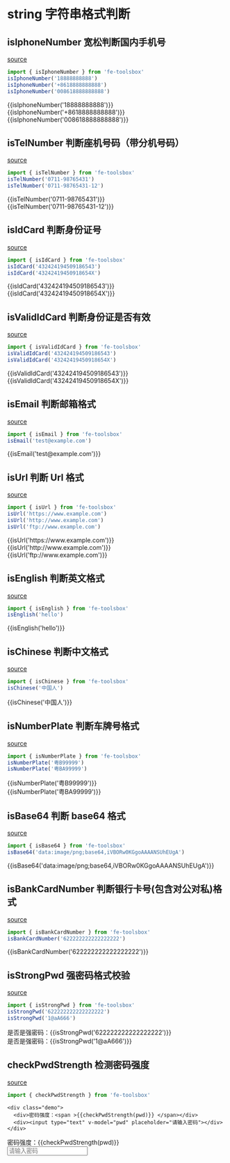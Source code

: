 <script setup>
import {ref} from 'vue'
import { isIphoneNumber,isTelNumber,isIdCard,isValidIdCard,isEmail,isUrl,isEnglish,isChinese,isNumberPlate,isBase64,isBankCardNumber,isStrongPwd,checkPwdStrength } from 'fe-toolsbox'
const pwd = ref('')
</script>

# string 字符串格式判断

## isIphoneNumber 宽松判断国内手机号

[source](https://github.com/chenym1992/toolsbox/blob/main/src/regexp/string.ts#L15)

```ts
import { isIphoneNumber } from 'fe-toolsbox'
isIphoneNumber('18888888888')
isIphoneNumber('+8618888888888')
isIphoneNumber('008618888888888')
```

<div class="demo">
  <div >{{isIphoneNumber('18888888888')}} </div>
  <div >{{isIphoneNumber('+8618888888888')}} </div>
  <div >{{isIphoneNumber('008618888888888')}} </div>
</div>

## isTelNumber 判断座机号码（带分机号码）

[source](https://github.com/chenym1992/toolsbox/blob/main/src/regexp/string.ts#L32)

```ts
import { isTelNumber } from 'fe-toolsbox'
isTelNumber('0711-98765431')
isTelNumber('0711-98765431-12')
```

<div class="demo">
  <div >{{isTelNumber('0711-98765431')}} </div>
  <div >{{isTelNumber('0711-98765431-12')}} </div>
</div>

## isIdCard 判断身份证号

[source](https://github.com/chenym1992/toolsbox/blob/main/src/regexp/string.ts#L51)

```ts
import { isIdCard } from 'fe-toolsbox'
isIdCard('432424194509186543')
isIdCard('43242419450918654X')
```

<div class="demo">
  <div >{{isIdCard('432424194509186543')}} </div>
  <div >{{isIdCard('43242419450918654X')}} </div>
</div>

## isValidIdCard 判断身份证是否有效

[source](https://github.com/chenym1992/toolsbox/blob/main/src/regexp/string.ts#L64)

```ts
import { isValidIdCard } from 'fe-toolsbox'
isValidIdCard('432424194509186543')
isValidIdCard('43242419450918654X')
```

<div class="demo">
  <div >{{isValidIdCard('432424194509186543')}} </div>
  <div >{{isValidIdCard('43242419450918654X')}} </div>
</div>

## isEmail 判断邮箱格式

[source](https://github.com/chenym1992/toolsbox/blob/main/src/regexp/string.ts#L154)

```ts
import { isEmail } from 'fe-toolsbox'
isEmail('test@example.com')
```

<div class="demo">
  <div >{{isEmail('test@example.com')}} </div>
</div>

## isUrl 判断 Url 格式

[source](https://github.com/chenym1992/toolsbox/blob/main/src/regexp/string.ts#L167)

```ts
import { isUrl } from 'fe-toolsbox'
isUrl('https://www.example.com')
isUrl('http://www.example.com')
isUrl('ftp://www.example.com')
```

<div class="demo">
  <div >{{isUrl('https://www.example.com')}} </div>
  <div >{{isUrl('http://www.example.com')}} </div>
  <div >{{isUrl('ftp://www.example.com')}} </div>
</div>

## isEnglish 判断英文格式

[source](https://github.com/chenym1992/toolsbox/blob/main/src/regexp/string.ts#L178)

```ts
import { isEnglish } from 'fe-toolsbox'
isEnglish('hello')
```

<div class="demo">
  <div >{{isEnglish('hello')}} </div>
</div>

## isChinese 判断中文格式

[source](https://github.com/chenym1992/toolsbox/blob/main/src/regexp/string.ts#L187)

```ts
import { isChinese } from 'fe-toolsbox'
isChinese('中国人')
```

<div class="demo">
  <div >{{isChinese('中国人')}} </div>
</div>

## isNumberPlate 判断车牌号格式

[source](https://github.com/chenym1992/toolsbox/blob/main/src/regexp/string.ts#L1202)

```ts
import { isNumberPlate } from 'fe-toolsbox' 
isNumberPlate('粤B99999') 
isNumberPlate('粤BA99999') 
```

<div class="demo">
  <div >{{isNumberPlate('粤B99999')}} </div>
  <div >{{isNumberPlate('粤BA99999')}} </div>
</div>

## isBase64 判断 base64 格式

[source](https://github.com/chenym1992/toolsbox/blob/main/src/regexp/string.ts#L1217)

```ts
import { isBase64 } from 'fe-toolsbox'
isBase64('data:image/png;base64,iVBORw0KGgoAAAANSUhEUgA')
```

<div class="demo">
  <div >{{isBase64('data:image/png;base64,iVBORw0KGgoAAAANSUhEUgA')}} </div>
</div>

## isBankCardNumber 判断银行卡号(包含对公对私)格式

[source](https://github.com/chenym1992/toolsbox/blob/main/src/regexp/string.ts#L1228)

```ts
import { isBankCardNumber } from 'fe-toolsbox'
isBankCardNumber('622222222222222222')
```

<div class="demo">
  <div >{{isBankCardNumber('622222222222222222')}} </div>
</div>

## isStrongPwd 强密码格式校验

[source](https://github.com/chenym1992/toolsbox/blob/main/src/regexp/string.ts#L1238)

```ts
import { isStrongPwd } from 'fe-toolsbox'
isStrongPwd('622222222222222222')
isStrongPwd('1@aA666')
```

<div class="demo">
  <div>是否是强密码：<span >{{isStrongPwd('622222222222222222')}} </span></div>
  <div>是否是强密码：<span >{{isStrongPwd('1@aA666')}} </span></div>
</div>

## checkPwdStrength 检测密码强度

[source](https://github.com/chenym1992/toolsbox/blob/main/src/regexp/string.ts#L1261)

```ts
import { checkPwdStrength } from 'fe-toolsbox'
```
```vue-html
<div class="demo">
  <div>密码强度：<span >{{checkPwdStrength(pwd)}} </span></div>
  <div><input type="text" v-model="pwd" placeholder="请输入密码"></div>
</div>
```

<div class="demo">
  <div>密码强度：<span >{{checkPwdStrength(pwd)}} </span></div>
  <div><input type="text" v-model="pwd" placeholder="请输入密码"></div>
</div>

